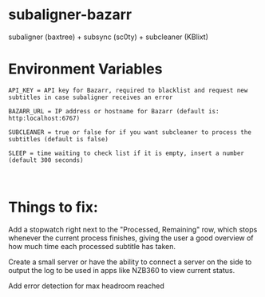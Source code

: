 # subaligner-bazarr
subaligner (baxtree) + subsync (sc0ty) + subcleaner (KBlixt)
<br />

# Environment Variables
~~~
API_KEY = API key for Bazarr, required to blacklist and request new subtitles in case subaligner receives an error
~~~
~~~
BAZARR_URL = IP address or hostname for Bazarr (default is: http:localhost:6767)
~~~
~~~
SUBCLEANER = true or false for if you want subcleaner to process the subtitles (default is false)
~~~
~~~
SLEEP = time waiting to check list if it is empty, insert a number (default 300 seconds)
~~~
<br />

# Things to fix:
Add a stopwatch right next to the "Processed, Remaining" row, which stops whenever the current process finishes, giving the user a good overview of how much time each processed subtitle has taken.


Create a small server or have the ability to connect a server on the side to output the log to be used in apps like NZB360 to view current status.


Add error detection for max headroom reached
